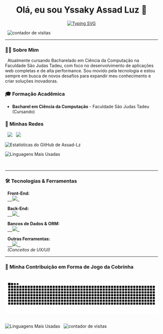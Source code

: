 <div align="center">

# Olá, eu sou Yssaky Assad Luz 👋

[![Typing SVG](https://readme-typing-svg.demolab.com?font=Fira+Code&weight=700&size=25&pause=1000&color=00BFFF&center=true&vCenter=true&width=435&lines=Desenvolvedor+Fullstack;Apaixonado+por+tecnologia)](https://git.io/typing-svg)

<p align="left">
  <img src="https://komarev.com/ghpvc/?username=Assad-Lz&label=Profile%20views&color=0e75b6&style=flat" alt="contador de visitas" />
</p>

</div>

---



### 👨‍💻 Sobre Mim

<p>
  Atualmente cursando Bacharelado em Ciência da Computação na Faculdade São Judas Tadeu, com foco no desenvolvimento de aplicações web completas e de alta performance. Sou movido pela tecnologia e estou sempre em busca de novos desafios para expandir meu conhecimento e criar soluções inovadoras.
</p>

### 🎓 Formação Acadêmica
* **Bacharel em Ciência da Computação** - Faculdade São Judas Tadeu (Cursando)

### 🚀 Minhas Redes

<div>
  <a href="https://github.com/Assad-Lz" target="_blank"><img src="https://img.shields.io/badge/GitHub-100000?style=for-the-badge&logo=github&logoColor=white" target="_blank"></a>
  <a href="https://www.linkedin.com/in/yssaky-assad-luz-4562b6236/" target="_blank"><img src="https://img.shields.io/badge/-LinkedIn-%230077B5?style=for-the-badge&logo=linkedin&logoColor=white" target="_blank"></a>
</div>


![Estatísticas do GitHub de Assad-Lz](https://github-readme-stats.vercel.app/api?username=Assad-Lz&show_icons=true&theme=dracula&include_all_commits=true&count_private=true)

![Linguagens Mais Usadas](https://github-readme-stats.vercel.app/api/top-langs/?username=Assad-Lz&layout=compact&langs_count=7&theme=dracula)

    
 

---

### 🛠️ Tecnologias & Ferramentas

<p align="left">
  <strong>Front-End:</strong><br>
  <a href="https://skillicons.dev">
    <img src="https://skillicons.dev/icons?i=html,css,javascript,typescript,react,nextjs,tailwind,bootstrap" />
  </a>
</p>
<p align="left">
  <strong>Back-End:</strong><br>
  <a href="https://skillicons.dev">
    <img src="https://skillicons.dev/icons?i=nodejs,java" />
  </a>
</p>
<p align="left">
  <strong>Bancos de Dados & ORM:</strong><br>
  <a href="https://skillicons.dev">
    <img src="https://skillicons.dev/icons?i=mysql,postgres,firebase,prisma" />
  </a>
</p>
<p align="left">
  <strong>Outras Ferramentas:</strong><br>
  <a href="https://skillicons.dev">
    <img src="https://skillicons.dev/icons?i=eslint,figma" />
  </a>
  <br>
  <em>(Conceitos de UX/UI)</em>
</p>

---

### 🐍 Minha Contribuição em Forma de Jogo da Cobrinha

<div align="center">
  <picture>
    <source media="(prefers-color-scheme: dark)" srcset="https://raw.githubusercontent.com/Assad-Lz/Assad-Lz/output/github-contribution-grid-snake-dark.svg">
    <source media="(prefers-color-scheme: light)" srcset="https://raw.githubusercontent.com/Assad-Lz/Assad-Lz/output/github-contribution-grid-snake.svg">
    <img alt="snake" src="https://raw.githubusercontent.com/Assad-Lz/Assad-Lz/output/github-contribution-grid-snake.svg">
  </picture>
</div>

![Linguagens Mais Usadas](https://github-readme-stats.vercel.app/api/top-langs/?username=Assad-Lz&layout=compact&langs_count=7&theme=dracula)
  <img src="https://komarev.com/ghpvc/?username=SEU-USUARIO-AQUI&label=Profile%20views&color=0e75b6&style=flat" alt="contador de visitas" />
</p>
